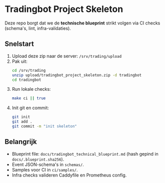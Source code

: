 # Tradingbot Project Skeleton

Deze repo borgt dat we de **technische blueprint** strikt volgen via CI checks (schema's, lint, infra-validaties).

## Snelstart
1. Upload deze zip naar de server: `/srv/trading/upload`
2. Pak uit:
   ```bash
   cd /srv/trading
   unzip upload/tradingbot_project_skeleton.zip -d tradingbot
   cd tradingbot
   ```
3. Run lokale checks:
   ```bash
   make ci || true
   ```
4. Init git en commit:
   ```bash
   git init
   git add .
   git commit -m "init skeleton"
   ```

## Belangrijk
- Blueprint file: `docs/tradingbot_technical_blueprint.md` (hash gepind in `docs/.blueprint.sha256`).
- Event JSON-schema's in `schemas/`.
- Samples voor CI in `ci/samples/`.
- Infra checks valideren Caddyfile en Prometheus config.

